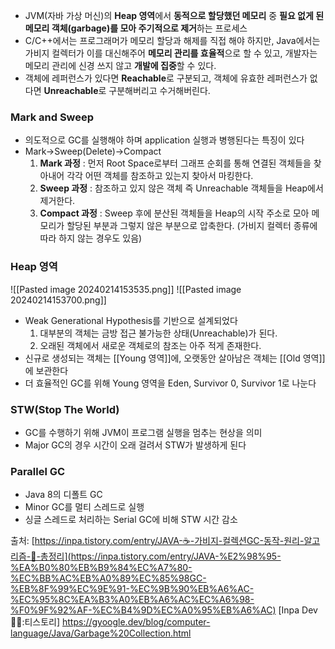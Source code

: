 - JVM(자바 가상 머신)의 **Heap 영역**에서 **동적으로 할당했던 메모리** 중 **필요 없게 된 메모리 객체(garbage)를 모아 주기적으로 제거**하는 프로세스
- C/C++에서는 프로그래머가 메모리 할당과 해제를 직접 해야 하지만, Java에서는 가비지 컬렉터가 이를 대신해주어 **메모리 관리를 효율적**으로 할 수 있고, 개발자는 메모리 관리에 신경 쓰지 않고 **개발에 집중**할 수 있다.
- 객체에 레퍼런스가 있다면 **Reachable**로 구분되고, 객체에 유효한 레퍼런스가 없다면 **Unreachable**로 구분해버리고 수거해버린다. 
### Mark and Sweep
- 의도적으로 GC를 실행해야 하며 application 실행과 병행된다는 특징이 있다
- Mark->Sweep(Delete)->Compact
	1. **Mark 과정** : 먼저 Root Space로부터 그래프 순회를 통해 연결된 객체들을 찾아내어 각각 어떤 객체를 참조하고 있는지 찾아서 마킹한다.
	2. **Sweep 과정** : 참조하고 있지 않은 객체 즉 Unreachable 객체들을 Heap에서 제거한다.
	3. **Compact 과정** : Sweep 후에 분산된 객체들을 Heap의 시작 주소로 모아 메모리가 할당된 부분과 그렇지 않은 부분으로 압축한다. (가비지 컬렉터 종류에 따라 하지 않는 경우도 있음)
### Heap 영역
![[Pasted image 20240214153535.png]]
![[Pasted image 20240214153700.png]]
- Weak Generational Hypothesis를 기반으로 설계되었다
	1. 대부분의 객체는 금방 접근 불가능한 상태(Unreachable)가 된다.
	2. 오래된 객체에서 새로운 객체로의 참조는 아주 적게 존재한다.
- 신규로 생성되는 객체는 [[Young 영역]]에, 오랫동안 살아남은 객체는 [[Old 영역]]에 보관한다
- 더 효율적인 GC를 위해 Young 영역을 Eden, Survivor 0, Survivor 1로 나눈다
### **STW**(Stop The World)
- GC를 수행하기 위해 JVM이 프로그램 실행을 멈추는 현상을 의미
- Major GC의 경우 시간이 오래 걸려서 STW가 발생하게 된다
### Parallel GC
- Java 8의 디폴트 GC
- Minor GC를 멀티 스레드로 실행
- 싱글 스레드로 처리하는 Serial GC에 비해 STW 시간 감소

출처: 
[https://inpa.tistory.com/entry/JAVA-☕-가비지-컬렉션GC-동작-원리-알고리즘-💯-총정리](https://inpa.tistory.com/entry/JAVA-%E2%98%95-%EA%B0%80%EB%B9%84%EC%A7%80-%EC%BB%AC%EB%A0%89%EC%85%98GC-%EB%8F%99%EC%9E%91-%EC%9B%90%EB%A6%AC-%EC%95%8C%EA%B3%A0%EB%A6%AC%EC%A6%98-%F0%9F%92%AF-%EC%B4%9D%EC%A0%95%EB%A6%AC) [Inpa Dev 👨‍💻:티스토리]
https://gyoogle.dev/blog/computer-language/Java/Garbage%20Collection.html